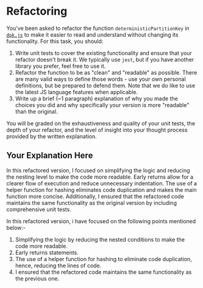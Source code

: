 # Refactoring

You've been asked to refactor the function `deterministicPartitionKey` in [`dpk.js`](dpk.js) to make it easier to read and understand without changing its functionality. For this task, you should:

1. Write unit tests to cover the existing functionality and ensure that your refactor doesn't break it. We typically use `jest`, but if you have another library you prefer, feel free to use it.
2. Refactor the function to be as "clean" and "readable" as possible. There are many valid ways to define those words - use your own personal definitions, but be prepared to defend them. Note that we do like to use the latest JS language features when applicable.
3. Write up a brief (~1 paragraph) explanation of why you made the choices you did and why specifically your version is more "readable" than the original.

You will be graded on the exhaustiveness and quality of your unit tests, the depth of your refactor, and the level of insight into your thought process provided by the written explanation.

## Your Explanation Here

In this refactored version, I focused on simplifying the logic and reducing the nesting level to make the code more readable. Early returns allow for a clearer flow of execution and reduce unnecessary indentation. The use of a helper function for hashing eliminates code duplication and makes the main function more concise. Additionally, I ensured that the refactored code maintains the same functionality as the original version by including comprehensive unit tests.

In this refactored version, i have focused on the following points mentioned below:-
1. Simplifying the logic by reducing the nested conditions to make the code more readable.
2. Early returns statements.
3. The use of a helper function for hashing to eliminate code duplication, hence, reducing the lines of code.
5. I ensured that the refactored code maintains the same functionality as the previous one.